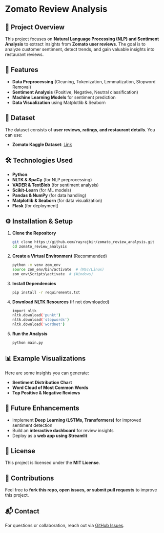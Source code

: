 # Zomato Review Analysis

## 📌 Project Overview
This project focuses on **Natural Language Processing (NLP) and Sentiment Analysis** to extract insights from **Zomato user reviews**. The goal is to analyze customer sentiment, detect trends, and gain valuable insights into restaurant reviews.

## 🚀 Features
- **Data Preprocessing** (Cleaning, Tokenization, Lemmatization, Stopword Removal)
- **Sentiment Analysis** (Positive, Negative, Neutral classification)
- **Machine Learning Models** for sentiment prediction
- **Data Visualization** using Matplotlib & Seaborn

## 📂 Dataset
The dataset consists of **user reviews, ratings, and restaurant details**. You can use:
- **Zomato Kaggle Dataset**: [Link](https://www.kaggle.com/datasets/manakverma/zomato-reviews)

## 🛠️ Technologies Used
- **Python**
- **NLTK & SpaCy** (for NLP preprocessing)
- **VADER & TextBlob** (for sentiment analysis)
- **Scikit-Learn** (for ML models)
- **Pandas & NumPy** (for data handling)
- **Matplotlib & Seaborn** (for data visualization)
- **Flask** (for deployment)

## ⚙️ Installation & Setup
1. **Clone the Repository**
   ```sh
   git clone https://github.com/rayrajbir/zomato_review_analysis.git
   cd zomato_review_analysis
   ```
2. **Create a Virtual Environment** (Recommended)
   ```sh
   python -m venv zom_env
   source zom_env/bin/activate  # (Mac/Linux)
   zom_env\Scripts\activate  # (Windows)
   ```
3. **Install Dependencies**
   ```sh
   pip install -r requirements.txt
   ```
4. **Download NLTK Resources** (If not downloaded)
   ```sh
   import nltk
   nltk.download('punkt')
   nltk.download('stopwords')
   nltk.download('wordnet')
   ```
5. **Run the Analysis**
   ```sh
   python main.py
   ```

## 📊 Example Visualizations
Here are some insights you can generate:
- **Sentiment Distribution Chart**
- **Word Cloud of Most Common Words**
- **Top Positive & Negative Reviews**

## 🤖 Future Enhancements
- Implement **Deep Learning (LSTMs, Transformers)** for improved sentiment detection
- Build an **interactive dashboard** for review insights
- Deploy as a **web app using Streamlit**

## 📝 License
This project is licensed under the **MIT License**.

## 🙌 Contributions
Feel free to **fork this repo, open issues, or submit pull requests** to improve this project.

## 📬 Contact
For questions or collaboration, reach out via [GitHub Issues](https://github.com/rayrajbir/zomato_review_analysis/issues).
